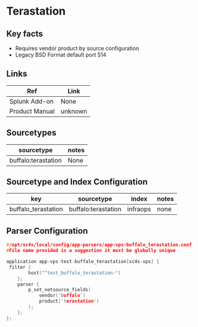 # Terastation

## Key facts

* Requires vendor product by source configuration
* Legacy BSD Format default port 514

## Links

| Ref            | Link                                                                                                    |
|----------------|---------------------------------------------------------------------------------------------------------|
| Splunk Add-on  | None                                    |
| Product Manual | unknown   |

## Sourcetypes

| sourcetype     | notes                                                                                                   |
|----------------|---------------------------------------------------------------------------------------------------------|
| buffalo:terastation        | None                                                                                                    |

## Sourcetype and Index Configuration

| key            | sourcetype     | index          | notes          |
|----------------|----------------|----------------|----------------|
| buffalo_terastation      | buffalo:terastation       | infraops          | none          |

## Parser Configuration

```c
#/opt/sc4s/local/config/app-parsers/app-vps-buffalo_terastation.conf
#File name provided is a suggestion it must be globally unique

application app-vps-test-buffalo_terastation[sc4s-vps] {
 filter { 
        host("^test_buffalo_terastation-")
    }; 
    parser { 
        p_set_netsource_fields(
            vendor('buffalo')
            product('terastation')
        ); 
    };   
};

```
